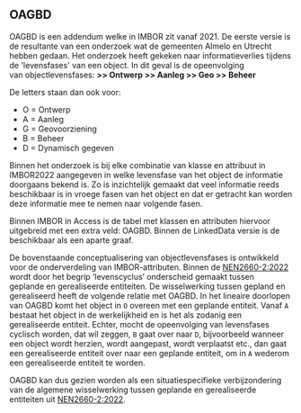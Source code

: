## OAGBD

OAGBD is een addendum welke in IMBOR zit vanaf 2021. De eerste versie is de resultante van een onderzoek wat de gemeenten Almelo en Utrecht hebben gedaan. Het onderzoek heeft gekeken naar informatieverlies tijdens de 'levensfases' van een object. In dit geval is de opeenvolging van objectlevensfases:
__>> Ontwerp >> Aanleg >> Geo >> Beheer__

De letters staan dan ook voor:
- O = Ontwerp
- A = Aanleg
- G = Geovoorziening
- B = Beheer
- D = Dynamisch gegeven

Binnen het onderzoek is bij elke combinatie van klasse en attribuut in IMBOR2022 aangegeven in welke levensfase van het object de informatie doorgaans bekend is. Zo is inzichtelijk gemaakt dat veel informatie reeds beschikbaar is in vroege fasen van het object en dat er getracht kan worden deze informatie mee te nemen naar volgende fasen. 

Binnen IMBOR in Access is de tabel met klassen en attributen hiervoor uitgebreid met een extra veld: OAGBD. Binnen de LinkedData versie is de beschikbaar als een aparte graaf.

De bovenstaande conceptualisering van objectlevensfases is ontwikkeld voor de onderverdeling van IMBOR-attributen. Binnen de [NEN2660-2:2022][nen2660:2022] wordt door het begrip ‘levenscyclus’ onderscheid gemaakt tussen geplande en gerealiseerde entiteiten. De wisselwerking tussen gepland en gerealiseerd heeft de volgende relatie met OAGBD. In het lineaire doorlopen van OAGBD komt het object in `O` overeen met een geplande entiteit. Vanaf `A` bestaat het object in de werkelijkheid en is het als zodanig een gerealiseerde entiteit. Echter, mocht de opeenvolging van levensfases cyclisch worden, dat wil zeggen, `B` gaat over naar `D`, bijvoorbeeld wanneer een object wordt herzien, wordt aangepast, wordt verplaatst etc., dan gaat een gerealiseerde entiteit over naar een geplande entiteit, om in `A` wederom een gerealiseerde entiteit te worden.

OAGBD kan dus gezien worden als een situatiespecifieke verbijzondering van de algemene wisselwerking tussen geplande en gerealiseerde entiteiten uit [NEN2660-2:2022][nen2660:2022].

[2]: https://www.nen.nl/nieuws/normontwerp-informatiemodellering-van-gebouwde-omgeving-ter-commentaar/
[nen3610:2022]: https://www.nen.nl/nen-3610-2022-nl-296137
[nen2660:2022]: https://www.nen.nl/nen-2660-2-2022-nl-291667
